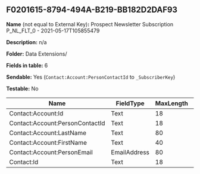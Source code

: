 ## F0201615-8794-494A-B219-BB182D2DAF93

**Name** (not equal to External Key)**:** Prospect Newsletter Subscription P_NL_FLT_0 - 2021-05-17T105855479

**Description:** n/a

**Folder:** Data Extensions/

**Fields in table:** 6

**Sendable:** Yes (`Contact:Account:PersonContactId` to `_SubscriberKey`)

**Testable:** No

| Name | FieldType | MaxLength | IsPrimaryKey | IsNullable | DefaultValue |
| --- | --- | --- | --- | --- | --- |
| Contact:Account:Id | Text | 18 | - | + |  |
| Contact:Account:PersonContactId | Text | 18 | - | - |  |
| Contact:Account:LastName | Text | 80 | - | + |  |
| Contact:Account:FirstName | Text | 40 | - | + |  |
| Contact:Account:PersonEmail | EmailAddress | 80 | - | + |  |
| Contact:Id | Text | 18 | - | - |  |
